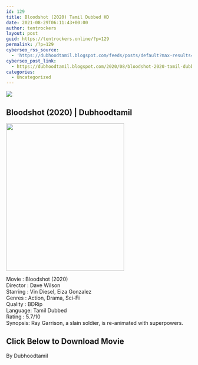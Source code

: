```yaml
---
id: 129
title: Bloodshot (2020) Tamil Dubbed HD
date: 2021-08-29T06:11:43+00:00
author: tentrockers
layout: post
guid: https://tentrockers.online/?p=129
permalink: /?p=129
cyberseo_rss_source:
  - 'https://dubhoodtamil.blogspot.com/feeds/posts/default?max-results=150&start-index=151'
cyberseo_post_link:
  - https://dubhoodtamil.blogspot.com/2020/08/bloodshot-2020-tamil-dubbed-hd.html
categories:
  - Uncategorized
---
```

<div class="media_block">
  <img src="https://1.bp.blogspot.com/-x3PI7DS1EYE/XzNyJAZJjiI/AAAAAAAAB-g/cvnCyYR_UFYSENROaJ0sJ-hA7hBdwG6kQCNcBGAsYHQ/s72-c/b.jpg" class="media_thumbnail" />
</div>

<div dir="ltr" trbidi="on" readability="11.045454545455">
  <h2>
    <span>Bloodshot (2020) | Dubhoodtamil</span>
  </h2>
  
  <div class="separator">
    <a href="https://1.bp.blogspot.com/-x3PI7DS1EYE/XzNyJAZJjiI/AAAAAAAAB-g/cvnCyYR_UFYSENROaJ0sJ-hA7hBdwG6kQCNcBGAsYHQ/s1600/b.jpg" imageanchor="1"><img loading="lazy" border="0" data-original-height="1350" data-original-width="1080" height="400" src="https://1.bp.blogspot.com/-x3PI7DS1EYE/XzNyJAZJjiI/AAAAAAAAB-g/cvnCyYR_UFYSENROaJ0sJ-hA7hBdwG6kQCNcBGAsYHQ/s400/b.jpg" width="320" /></a>
  </div>
  
  <p>
    Movie<span> </span>:<span> </span>Bloodshot (2020)<br />Director<span> </span>:<span> </span>Dave Wilson<br />Starring<span> </span>:<span> </span>Vin Diesel, Eiza Gonzalez<br />Genres<span> </span>:<span> </span>Action, Drama, Sci-Fi<br />Quality<span> </span>:<span> </span>BDRip<br />Language:<span> </span>Tamil Dubbed<br />Rating<span> </span>:<span> </span>5.7/10<br />Synopsis: Ray Garrison, a slain soldier, is re-animated with superpowers.
  </p>
  
  <h2>
    <b><span>Click Below to Download Movie</span></b>
  </h2>
  
  <p>
    By Dubhoodtamil
  </p>
</div>